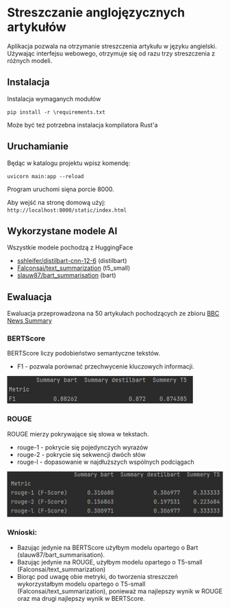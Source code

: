 # Streszczanie anglojęzycznych artykułów

Aplikacja pozwala na otrzymanie streszczenia artykułu w języku angielski.
Używając interfejsu webowego, otrzymuje się od razu trzy streszczenia z różnych modeli.

## Instalacja

Instalacja wymaganych modułów

```
pip install -r \requirements.txt
```

Może być też potrzebna instalacja kompilatora Rust'a


## Uruchamianie

Będąc w katalogu projektu wpisz komendę:

```
uvicorn main:app --reload   
```

Program uruchomi sięna porcie 8000.

Aby wejść na stronę domową użyj: `http://localhost:8000/static/index.html`


## Wykorzystane modele AI

Wszystkie modele pochodzą z HuggingFace

* [sshleifer/distilbart-cnn-12-6](https://huggingface.co/sshleifer/distilbart-cnn-12-6) (distilbart)
* [Falconsai/text_summarization](https://huggingface.co/Falconsai/text_summarization) (t5_small)
* [slauw87/bart_summarisation](https://huggingface.co/slauw87/bart_summarisation) (bart)


## Ewaluacja

Ewaluacja przeprowadzona na 50 artykułach pochodzących ze zbioru [BBC News Summary](https://www.kaggle.com/datasets/pariza/bbc-news-summary?select=BBC+News+Summary)


### BERTScore

BERTScore liczy podobieństwo semantyczne tekstów.<br>
- F1 - pozwala porównać przechwycenie kluczowych informacji.

![wyniki BERTScore](fig/bertsocre.png)

### ROUGE

ROUGE mierzy pokrywające się słowa w tekstach.
- rouge-1 - pokrycie się pojedynczych wyrazów
- rouge-2 - pokrycie się sekwencji dwóch słów
- rouge-l - dopasowanie w najdłuższych wspólnych podciągach

![wyniki ROUGE](fig/rouge.png)

### Wnioski:

* Bazując jedynie na BERTScore użyłbym modelu opartego o Bart (slauw87/bart_summarisation).
* Bazując jedynie na ROUGE, użyłbym modelu opartego o T5-small (Falconsai/text_summarization)
* Biorąc pod uwagę obie metryki, do tworzenia streszczeń wykorzystałbym modelu opartego o T5-small (Falconsai/text_summarization),
  ponieważ ma najlepszy wynik w ROUGE oraz ma drugi najlepszy wynik w BERTScore. 


